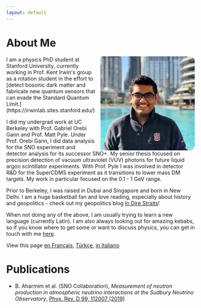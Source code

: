 ```yaml
---
layout: default
---
```

<!---
Text can be **bold**, _italic_, or ~~strikethrough~~.

[Link to another page](./another-page.html)

There should be whitespace between paragraphs.

There should be whitespace between paragraphs. We recommend including a README, or a file with information about your project.
--->
# About Me


<!--<img style="position:absolute; LEFT:78% " width="205" height="308" src="./goodpic.jpg"> -->
<img align="right" src="./dp.jpg" style="max-width:50%; border-radius:5%; padding-left: 10px;">
I am a physics PhD student at Stanford University, 
currently working in Prof. Kent Irwin's group as a rotation student in the effort to [detect bosonic dark matter and fabricate new quantum sensors that can 
evade the Standard Quantum Limit.](https://irwinlab.sites.stanford.edu/)

I did my undergrad work at UC Berkeley with Prof. Gabriel Orebi Gann and Prof. Matt Pyle. Under Prof. Orebi Gann, I did data analysis for the SNO 
experiment and detector analysis for its successor SNO+. My senior thesis focused on precision detection of vacuum ultraviolet (VUV) photons for
future liquid argon scintillator experiments. With Prof. Pyle I was involved in detector R&D for the SuperCDMS experiment as it transitions to 
lower mass DM targets. My work in particular focused on the 0.1 - 1 GeV range. 

Prior to Berkeley, I was raised in Dubai and Singapore and born in New Delhi. I am a huge basketball fan and love reading, especially about history
and geopolitics - check out my geopolitics blog [In Dire Straits](./straits.md)! 

When not doing any of the above, I am usually trying to learn a new language (currently Latin). I am also always looking out for amazing 
kebabs, so if you know where to get some or want to discuss physics, you can get in touch with me [here](mailto:joesingh@stanford.edu). 

View this page [en Français](./index-fr.md), [Türkçe](./index-tr.md), [in Italiano](./index-it.md)

# Publications

* B. Aharmim et al. (SNO Collaboration), _Measurement of neutron production in atmospheric neutrino interactions at the Sudbury Neutrino Observatory_,
  [Phys. Rev. D 99, 112007 (2019)](https://journals.aps.org/prd/abstract/10.1103/PhysRevD.99.112007)

<!---
## Header 2

> This is a blockquote following a header.
>
> When something is important enough, you do it even if the odds are not in your favor.

### Header 3

```js
// Javascript code with syntax highlighting.
var fun = function lang(l) {
  dateformat.i18n = require('./lang/' + l)
  return true;
}
```

```ruby
# Ruby code with syntax highlighting
GitHubPages::Dependencies.gems.each do |gem, version|
  s.add_dependency(gem, "= #{version}")
end
```

#### Header 4

*   This is an unordered list following a header.
*   This is an unordered list following a header.
*   This is an unordered list following a header.

##### Header 5

1.  This is an ordered list following a header.
2.  This is an ordered list following a header.
3.  This is an ordered list following a header.

###### Header 6

| head1        | head two          | three |
|:-------------|:------------------|:------|
| ok           | good swedish fish | nice  |
| out of stock | good and plenty   | nice  |
| ok           | good `oreos`      | hmm   |
| ok           | good `zoute` drop | yumm  |

### There's a horizontal rule below this.

* * *

### Here is an unordered list:

*   Item foo
*   Item bar
*   Item baz
*   Item zip

### And an ordered list:

1.  Item one
1.  Item two
1.  Item three
1.  Item four

### And a nested list:

- level 1 item
  - level 2 item
  - level 2 item
    - level 3 item
    - level 3 item
- level 1 item
  - level 2 item
  - level 2 item
  - level 2 item
- level 1 item
  - level 2 item
  - level 2 item
- level 1 item

### Small image

![Octocat](https://assets-cdn.github.com/images/icons/emoji/octocat.png)

### Large image

![Branching](https://guides.github.com/activities/hello-world/branching.png)


### Definition lists can be used with HTML syntax.

<dl>
<dt>Name</dt>
<dd>Godzilla</dd>
<dt>Born</dt>
<dd>1952</dd>
<dt>Birthplace</dt>
<dd>Japan</dd>
<dt>Color</dt>
<dd>Green</dd>
</dl>

```
Long, single-line code blocks should not wrap. They should horizontally scroll if they are too long. This line should be long enough to demonstrate this.
```

```
The final element.
```
--->

